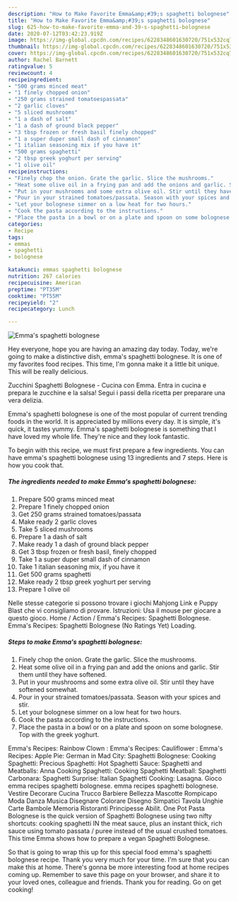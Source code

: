 ```yaml
---
description: "How to Make Favorite Emma&amp;#39;s spaghetti bolognese"
title: "How to Make Favorite Emma&amp;#39;s spaghetti bolognese"
slug: 625-how-to-make-favorite-emma-and-39-s-spaghetti-bolognese
date: 2020-07-12T03:42:23.919Z
image: https://img-global.cpcdn.com/recipes/6228348601630720/751x532cq70/emmas-spaghetti-bolognese-recipe-main-photo.jpg
thumbnail: https://img-global.cpcdn.com/recipes/6228348601630720/751x532cq70/emmas-spaghetti-bolognese-recipe-main-photo.jpg
cover: https://img-global.cpcdn.com/recipes/6228348601630720/751x532cq70/emmas-spaghetti-bolognese-recipe-main-photo.jpg
author: Rachel Barnett
ratingvalue: 5
reviewcount: 4
recipeingredient:
- "500 grams minced meat"
- "1 finely chopped onion"
- "250 grams strained tomatoespassata"
- "2 garlic cloves"
- "5 sliced mushrooms"
- "1 a dash of salt"
- "1 a dash of ground black pepper"
- "3 tbsp frozen or fresh basil finely chopped"
- "1 a super duper small dash of cinnamon"
- "1 italian seasoning mix if you have it"
- "500 grams spaghetti"
- "2 tbsp greek yoghurt per serving"
- "1 olive oil"
recipeinstructions:
- "Finely chop the onion. Grate the garlic. Slice the mushrooms."
- "Heat some olive oil in a frying pan and add the onions and garlic. Stir them until they have softened."
- "Put in your mushrooms and some extra olive oil. Stir until they have softened somewhat."
- "Pour in your strained tomatoes/passata. Season with your spices and stir."
- "Let your bolognese simmer on a low heat for two hours."
- "Cook the pasta according to the instructions."
- "Place the pasta in a bowl or on a plate and spoon on some bolognese. Top with the greek yoghurt."
categories:
- Recipe
tags:
- emmas
- spaghetti
- bolognese

katakunci: emmas spaghetti bolognese 
nutrition: 267 calories
recipecuisine: American
preptime: "PT35M"
cooktime: "PT55M"
recipeyield: "2"
recipecategory: Lunch

---
```



![Emma&#39;s spaghetti bolognese](https://img-global.cpcdn.com/recipes/6228348601630720/751x532cq70/emmas-spaghetti-bolognese-recipe-main-photo.jpg)

Hey everyone, hope you are having an amazing day today. Today, we're going to make a distinctive dish, emma&#39;s spaghetti bolognese. It is one of my favorites food recipes. This time, I'm gonna make it a little bit unique. This will be really delicious.

Zucchini Spaghetti Bolognese - Cucina con Emma. Entra in cucina e prepara le zucchine e la salsa! Segui i passi della ricetta per preparare una vera delizia.

Emma&#39;s spaghetti bolognese is one of the most popular of current trending foods in the world. It is appreciated by millions every day. It is simple, it's quick, it tastes yummy. Emma&#39;s spaghetti bolognese is something that I have loved my whole life. They're nice and they look fantastic.


To begin with this recipe, we must first prepare a few ingredients. You can have emma&#39;s spaghetti bolognese using 13 ingredients and 7 steps. Here is how you cook that.

<!--inarticleads1-->

##### The ingredients needed to make Emma&#39;s spaghetti bolognese:

1. Prepare 500 grams minced meat
1. Prepare 1 finely chopped onion
1. Get 250 grams strained tomatoes/passata
1. Make ready 2 garlic cloves
1. Take 5 sliced mushrooms
1. Prepare 1 a dash of salt
1. Make ready 1 a dash of ground black pepper
1. Get 3 tbsp frozen or fresh basil, finely chopped
1. Take 1 a super duper small dash of cinnamon
1. Take 1 italian seasoning mix, if you have it
1. Get 500 grams spaghetti
1. Make ready 2 tbsp greek yoghurt per serving
1. Prepare 1 olive oil


Nelle stesse categorie si possono trovare i giochi Mahjong Link e Puppy Blast che vi consigliamo di provare. Istruzioni: Usa il mouse per giocare a questo gioco. Home / Action / Emma&#39;s Recipes: Spaghetti Bolognese. Emma&#39;s Recipes: Spaghetti Bolognese (No Ratings Yet) Loading. 

<!--inarticleads2-->

##### Steps to make Emma&#39;s spaghetti bolognese:

1. Finely chop the onion. Grate the garlic. Slice the mushrooms.
1. Heat some olive oil in a frying pan and add the onions and garlic. Stir them until they have softened.
1. Put in your mushrooms and some extra olive oil. Stir until they have softened somewhat.
1. Pour in your strained tomatoes/passata. Season with your spices and stir.
1. Let your bolognese simmer on a low heat for two hours.
1. Cook the pasta according to the instructions.
1. Place the pasta in a bowl or on a plate and spoon on some bolognese. Top with the greek yoghurt.


Emma&#39;s Recipes: Rainbow Clown : Emma&#39;s Recipes: Cauliflower : Emma&#39;s Recipes: Apple Pie: German in Mad City: Spaghetti Bolognese: Cooking Spaghetti: Precious Spaghetti: Hot Spaghetti Sauce: Spaghetti and Meatballs: Anna Cooking Spaghetti: Cooking Spaghetti Meatball: Spaghetti Carbonara: Spaghetti Surprise: Italian Spaghetti Cooking: Lasagna. Gioco emma recipes spaghetti bolognese. emma recipes spaghetti bolognese. Vestire Decorare Cucina Trucco Barbiere Bellezza Mascotte Rompicapo Moda Danza Musica Disegnare Colorare Disegno Simpatici Tavola Unghie Carte Bambole Memoria Ristoranti Principesse Abilit. One Pot Pasta Bolognese is the quick version of Spaghetti Bolognese using two nifty shortcuts: cooking spaghetti IN the meat sauce, plus an instant thick, rich sauce using tomato passata / puree instead of the usual crushed tomatoes. This time Emma shows how to prepare a vegan Spaghetti Bolognese. 

So that is going to wrap this up for this special food emma&#39;s spaghetti bolognese recipe. Thank you very much for your time. I'm sure that you can make this at home. There's gonna be more interesting food at home recipes coming up. Remember to save this page on your browser, and share it to your loved ones, colleague and friends. Thank you for reading. Go on get cooking!
